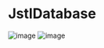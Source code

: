 # JstlDatabase

![image](https://user-images.githubusercontent.com/96858313/182012288-2defcc6e-530f-4933-9857-8b6303227f7a.png)
![image](https://user-images.githubusercontent.com/96858313/182012363-ef2b1839-5d0b-4bfb-a3cd-52d44db0f340.png)
